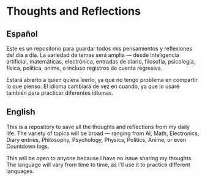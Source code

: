 # Thoughts and Reflections

## Español

Este es un repositorio para guardar todos mis pensamientos y reflexiones del día a día. La variedad de temas será amplia — desde inteligencia artificial, matemáticas, electrónica, entradas de diario, filosofía, psicología, física, política, anime, o incluso registros de cuenta regresiva.

Estará abierto a quien quiera leerlo, ya que no tengo problema en compartir lo que pienso. El idioma cambiará de vez en cuando, ya que lo usaré también para practicar diferentes idiomas.

## English

This is a repository to save all the thoughts and reflections from my daily life. The variety of topics will be broad — ranging from AI, Math, Electronics, Diary entries, Philosophy, Psychology, Physics, Politics, Anime, or even Countdown logs.

This will be open to anyone because I have no issue sharing my thoughts. The language will vary from time to time, as I’ll use it to practice different languages.
